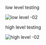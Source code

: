 low level testing   
  
  ![low level -02](https://user-images.githubusercontent.com/94387721/142876668-03b26455-1581-4a83-9f5e-d42dc661d353.png)


high level testing 
  
  ![high level -02](https://user-images.githubusercontent.com/94387721/142876917-b4f47a8a-a855-43e6-89fd-97f805e01d26.png)

